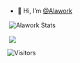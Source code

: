 
- 👋 Hi, I’m [@Alawork](https://github.com/Alawork)
 
<p>&nbsp;<img align="center" src="https://github-readme-stats.vercel.app/api?username=Alawork&show_icons=true&locale=en&theme=github_dark" alt="Alawork Stats" /></p>
<p>&nbsp;<img align="center" src="https://github-readme-stats.vercel.app/api/top-langs/?username=Alawork"/></p>

<img src="https://visitor-badge.laobi.icu/badge?page_id=Alawork" alt="Visitors"/>
